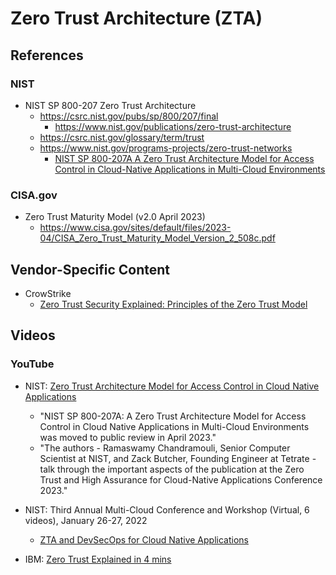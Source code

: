 
# Zero Trust Architecture (ZTA)

## References

### NIST

- NIST SP 800-207 Zero Trust Architecture
  + https://csrc.nist.gov/pubs/sp/800/207/final
    * https://www.nist.gov/publications/zero-trust-architecture
  + https://csrc.nist.gov/glossary/term/trust  
  + https://www.nist.gov/programs-projects/zero-trust-networks
    * [NIST SP 800-207A A Zero Trust Architecture Model for Access Control in Cloud-Native Applications in Multi-Cloud Environments](https://csrc.nist.gov/pubs/sp/800/207/a/final)


### CISA.gov

- Zero Trust Maturity Model (v2.0 April 2023)
  + https://www.cisa.gov/sites/default/files/2023-04/CISA_Zero_Trust_Maturity_Model_Version_2_508c.pdf


## Vendor-Specific Content 

- CrowStrike
  + [Zero Trust Security Explained: Principles of the Zero Trust Model](https://www.crowdstrike.com/en-us/cybersecurity-101/zero-trust-security/)




## Videos 

### YouTube

- NIST: [Zero Trust Architecture Model for Access Control in Cloud Native Applications](https://www.youtube.com/watch?v=69pVknZXrz8)
  + "NIST SP 800-207A: A Zero Trust Architecture Model for Access Control in Cloud Native Applications in Multi-Cloud Environments was moved to public review in April 2023."
  + "The authors - Ramaswamy Chandramouli, Senior Computer Scientist at NIST, and Zack Butcher, Founding Engineer at Tetrate - talk through the important aspects of the publication at the Zero Trust and High Assurance for Cloud-Native Applications Conference 2023."


- NIST: Third Annual Multi-Cloud Conference and Workshop (Virtual, 6 videos), January 26-27,  2022
  + [ZTA and DevSecOps for Cloud Native Applications](https://www.nist.gov/news-events/events/2022/01/zta-and-devsecops-cloud-native-applications-virtual)



- IBM: [Zero Trust Explained in 4 mins](https://www.youtube.com/watch?v=yn6CPQ9RioA)
